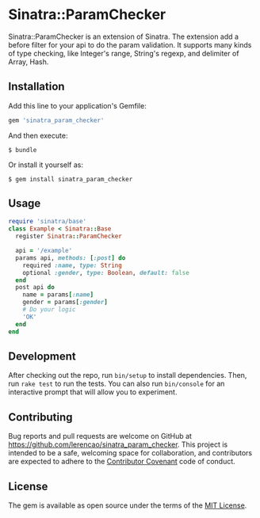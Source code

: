 # Sinatra::ParamChecker

Sinatra::ParamChecker is an extension of Sinatra.
The extension add a before filter for your api to do the param
validation.
It supports many kinds of type checking, like Integer's range,
String's regexp, and delimiter of Array, Hash.


## Installation

Add this line to your application's Gemfile:

```ruby
gem 'sinatra_param_checker'
```

And then execute:

    $ bundle

Or install it yourself as:

    $ gem install sinatra_param_checker

## Usage

``` ruby
require 'sinatra/base'
class Example < Sinatra::Base
  register Sinatra::ParamChecker

  api = '/example'
  params api, methods: [:post] do
    required :name, type: String
    optional :gender, type: Boolean, default: false
  end
  post api do
    name = params[:name]
    gender = params[:gender]
    # Do your logic
    'OK'
  end
end
```

## Development

After checking out the repo, run `bin/setup` to install dependencies. Then, run `rake test` to run the tests. You can also run `bin/console` for an interactive prompt that will allow you to experiment.

## Contributing

Bug reports and pull requests are welcome on GitHub at https://github.com/lerencao/sinatra_param_checker. This project is intended to be a safe, welcoming space for collaboration, and contributors are expected to adhere to the [Contributor Covenant](http://contributor-covenant.org) code of conduct.


## License

The gem is available as open source under the terms of the [MIT License](http://opensource.org/licenses/MIT).

